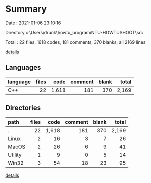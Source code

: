 # Summary

Date : 2021-01-06 23:10:16

Directory c:\Users\drunk\howtu_program\NTU-HOWTUSHOOT\src

Total : 22 files,  1618 codes, 181 comments, 370 blanks, all 2169 lines

[details](details.md)

## Languages
| language | files | code | comment | blank | total |
| :--- | ---: | ---: | ---: | ---: | ---: |
| C++ | 22 | 1,618 | 181 | 370 | 2,169 |

## Directories
| path | files | code | comment | blank | total |
| :--- | ---: | ---: | ---: | ---: | ---: |
| . | 22 | 1,618 | 181 | 370 | 2,169 |
| Linux | 2 | 16 | 3 | 7 | 26 |
| MacOS | 2 | 26 | 6 | 9 | 41 |
| Utility | 1 | 9 | 0 | 5 | 14 |
| Win32 | 3 | 54 | 18 | 23 | 95 |

[details](details.md)